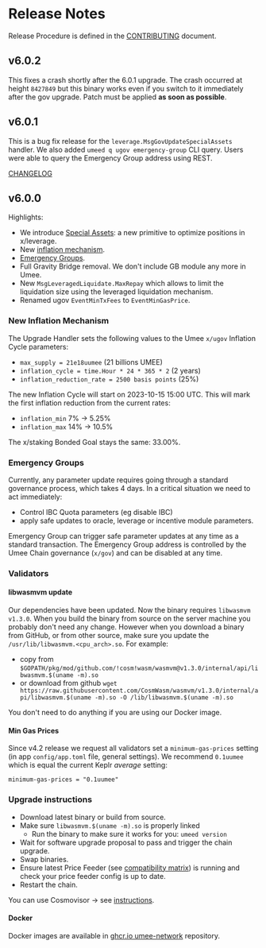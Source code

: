 <!-- markdownlint-disable MD013 -->
<!-- markdownlint-disable MD024 -->
<!-- markdownlint-disable MD040 -->

# Release Notes

Release Procedure is defined in the [CONTRIBUTING](CONTRIBUTING.md#release-procedure) document.

## v6.0.2

This fixes a crash shortly after the 6.0.1 upgrade. The crash occurred at height `8427849` but this binary works even if you switch to it immediately after the gov upgrade. Patch must be applied **as soon as possible**.

## v6.0.1

This is a bug fix release for the `leverage.MsgGovUpdateSpecialAssets` handler.
We also added `umeed q ugov emergency-group` CLI query. Users were able to query the Emergency Group address using REST.

[CHANGELOG](CHANGELOG.md)

## v6.0.0

Highlights:

- We introduce [Special Assets](https://github.com/umee-network/umee/blob/v6.0.0-beta2/x/leverage/README.md#special-asset-pairs): a new primitive to optimize positions in x/leverage.
- New [inflation mechanism](./docs/design_docs/012-umee-inflation-v2.md).
- [Emergency Groups](#emergency-groups).
- Full Gravity Bridge removal. We don't include GB module any more in Umee.
- New `MsgLeveragedLiquidate.MaxRepay` which allows to limit the liquidation size using the leveraged liquidation mechanism.
- Renamed ugov `EventMinTxFees` to `EventMinGasPrice`.

### New Inflation Mechanism

The Upgrade Handler sets the following values to the Umee `x/ugov` Inflation Cycle parameters:

- `max_supply = 21e18uumee` (21 billions UMEE)
- `inflation_cycle = time.Hour * 24 * 365 * 2` (2 years)
- `inflation_reduction_rate = 2500 basis points` (25%)

The new Inflation Cycle will start on 2023-10-15 15:00 UTC. This will mark the first inflation reduction from the current rates:

- `inflation_min` 7% → 5.25%
- `inflation_max` 14% → 10.5%

The x/staking Bonded Goal stays the same: 33.00%.

### Emergency Groups

Currently, any parameter update requires going through a standard governance process, which takes 4 days. In a critical situation we need to act immediately:

- Control IBC Quota parameters (eg disable IBC)
- apply safe updates to oracle, leverage or incentive module parameters.

Emergency Group can trigger safe parameter updates at any time as a standard transaction. The Emergency Group address is controlled by the Umee Chain governance (`x/gov`) and can be disabled at any time.

### Validators

#### libwasmvm update

Our dependencies have been updated. Now the binary requires `libwasmvm v1.3.0`. When you build the binary from source on the server machine you probably don't need any change. However when you download a binary from GitHub, or from other source, make sure you update the `/usr/lib/libwasmvm.<cpu_arch>.so`. For example:

- copy from `$GOPATH/pkg/mod/github.com/!cosm!wasm/wasmvm@v1.3.0/internal/api/libwasmvm.$(uname -m).so`
- or download from github `wget https://raw.githubusercontent.com/CosmWasm/wasmvm/v1.3.0/internal/api/libwasmvm.$(uname -m).so -O /lib/libwasmvm.$(uname -m).so`

You don't need to do anything if you are using our Docker image.

#### Min Gas Prices

Since v4.2 release we request all validators set a `minimum-gas-prices` setting (in app `config/app.toml` file, general settings). We recommend `0.1uumee` which is equal the current Keplr _average_ setting:

```
minimum-gas-prices = "0.1uumee"
```

### Upgrade instructions

- Download latest binary or build from source.
- Make sure `libwasmvm.$(uname -m).so` is properly linked
  - Run the binary to make sure it works for you: `umeed version`
- Wait for software upgrade proposal to pass and trigger the chain upgrade.
- Swap binaries.
- Ensure latest Price Feeder (see [compatibility matrix](https://github.com/umee-network/umee/#release-compatibility-matrix)) is running and check your price feeder config is up to date.
- Restart the chain.

You can use Cosmovisor → see [instructions](https://github.com/umee-network/umee/#cosmovisor).

#### Docker

Docker images are available in [ghcr.io umee-network](https://github.com/umee-network/umee/pkgs/container/umeed) repository.
